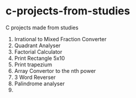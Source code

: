 # c-projects-from-studies
C projects made from studies
1. Irrational to Mixed Fraction Converter
2. Quadrant Analyser
3. Factorial Calculator
4. Print Rectangle 5x10
5. Print trapezium
6. Array Convertor to the nth power
7. 3 Word Reverser
8. Palindrome analyser
9. 
